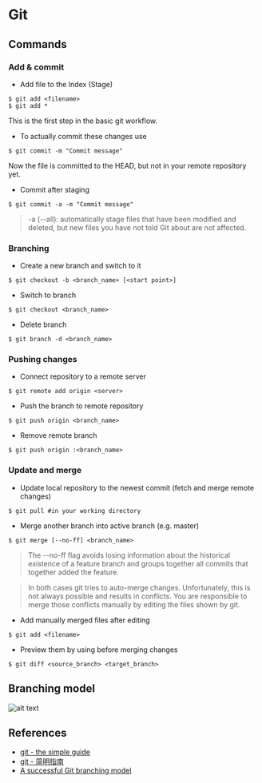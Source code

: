 # Git

## Commands

### Add & commit

* Add file to the Index (Stage)

```
$ git add <filename>
$ git add *
```

This is the first step in the basic git workflow. 

* To actually commit these changes use

```
$ git commit -m "Commit message"
```

Now the file is committed to the HEAD, but not in your remote repository yet.

* Commit after staging

```
$ git commit -a -m "Commit message"
```
> -a (--all): automatically stage files that have been modified and deleted, but new files you have not told Git about are not affected.


### Branching

* Create a new branch and switch to it

```
$ git checkout -b <branch_name> [<start point>]
```

* Switch to branch

```
$ git checkout <branch_name>
```

* Delete branch

```
$ git branch -d <branch_name>
```

### Pushing changes

* Connect repository to a remote server

```
$ git remote add origin <server>
```

* Push the branch to remote repository

```
$ git push origin <branch_name>
```

* Remove remote branch

```
$ git push origin :<branch_name>
```

### Update and merge

* Update local repository to the newest commit (fetch and merge remote changes)

```
$ git pull #in your working directory
```

* Merge another branch into active branch (e.g. master)

```
$ git merge [--no-ff] <branch_name>
```
> The --no-ff flag avoids losing information about the historical existence of a feature branch and groups together all commits that together added the feature.

> In both cases git tries to auto-merge changes. Unfortunately, this is not always possible and results in conflicts. You are responsible to merge those conflicts manually by editing the files shown by git. 


* Add manually merged files after editing

```
$ git add <filename>
```

* Preview them by using before merging changes

```
$ git diff <source_branch> <target_branch>
```

## Branching model

![alt text](http://nvie.com/img/git-model@2x.png "Branching model")


## References

* [git - the simple guide](http://rogerdudler.github.io/git-guide/index.html)
* [git - 简明指南](http://rogerdudler.github.io/git-guide/index.zh.html)
* [A successful Git branching model](http://nvie.com/posts/a-successful-git-branching-model/)
